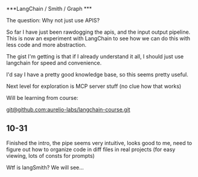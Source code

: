 ***LangChain / Smith / Graph ***

The question: Why not just use APIS?

So far I have just been rawdogging the apis, and the input output pipeline. This is now an experiment with LangChain to see how we can do this with less code and more abstraction.

The gist I'm getting is that if I already understand it all, I should just use langchain for speed and convenience. 

I'd say I have a pretty good knowledge base, so this seems pretty useful.

Next level for exploration is MCP server stuff (no clue how that works)

Will be learning from course:

[git@github.com:aurelio-labs/langchain-course.git ](https://github.com/aurelio-labs/langchain-course#)


## 10-31

Finished the intro, the pipe seems very intuitive, looks good to me, need to figure out how to organize code in diff files in real projects (for easy viewing, lots of consts for prompts)

Wtf is langSmith? We will see...